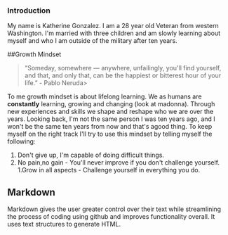 ### Introduction 

My name is Katherine Gonzalez. I am a 28 year old Veteran from western Washington. I'm married with three children and am slowly learning about myself and who I am outside of the military after ten years. 

##Growth Mindset

>“Someday, somewhere — anywhere, unfailingly, you'll find yourself, and that, and only that, can be the happiest or bitterest hour of your life.” - Pablo Neruda>

To me growth mindset is about lifelong learning. We as humans are **constantly** learning, growing and changing (look at madonna). Through new experiences and skills we shape and reshape who we are over the years. Looking back, I'm not the same person I was ten years ago, and I won't be the same ten years from now and that's agood thing. 
To keep myself on the right track I'll try to use this mindset by telling myself the following:

1. Don't give up, I'm capable of doing difficult things.
1. No pain,no gain - You'll never improve if you don't challenge yourself.
1.Grow in all aspects - Challenge yourself in everything you do.


## Markdown

Markdown gives the user greater control over their text while streamlining the process of coding using github and improves functionality overall. It uses text structures to generate HTML.

